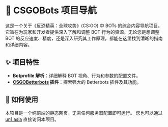 # 🤖 CSGOBots 项目导航
这是一个关于《反恐精英：全球攻势》(CS:GO) 中 BOTs 的综合内容导航项目。它旨在为玩家和开发者提供深入了解和调整 BOT 行为的资源。无论您是想调整 BOT 的反应速度、精度，还是深入研究其工作原理，都能在这里找到清晰的指南和详细内容。
## ✨ 项目特性
*   **Botprofile 解析**：详细解释 BOT 视角、行为和参数的配置文件。
*   **[CSGOBetterbots](https://github.com/manicogaming/CSGOBetterBots) 插件**：探索强大的 Betterbots 插件及其功能。

## 🚀 如何使用
本项目是一个纯前端的静态网页，无需任何服务器配置即可运行。
您也可以通过 [un1.asia](https://un1.asia) 直接访问本项目。
